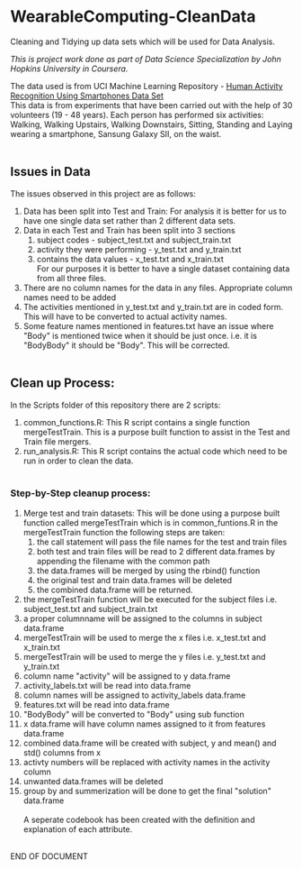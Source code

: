 # WearableComputing-CleanData
Cleaning and Tidying up data sets which will be used for Data Analysis.

<i>This is project work done as part of Data Science Specialization by John Hopkins University in Coursera.</i>

The data used is from UCI Machine Learning Repository - <a href="http://archive.ics.uci.edu/ml/datasets/Human+Activity+Recognition+Using+Smartphones">Human Activity Recognition Using Smartphones Data Set</a><br>
This data is from experiments that have been carried out with the help of 30 volunteers (19 - 48 years). Each person has 
performed six activities: Walking, Walking Upstairs, Walking Downstairs, Sitting, Standing and Laying wearing a smartphone,
Sansung Galaxy SII, on the waist.
<BR><BR>
## Issues in Data
The issues observed in this project are as follows:<br>
1. Data has been split into Test and Train: For analysis it is better for us to have one single data set rather than 2 different data sets.
2. Data in each Test and Train has been split into 3 sections
    1. subject codes - subject_test.txt and subject_train.txt
    2. activity they were performing - y_test.txt and y_train.txt 
    3. contains the data values - x_test.txt and x_train.txt<BR>
  For our purposes it is better to have a single dataset containing data from all three files.
3. There are no column names for the data in any files. Appropriate column names need to be added
4. The activities mentioned in y_test.txt and y_train.txt are in coded form. This will have to be converted to actual activity names.
5. Some feature names mentioned in features.txt have an issue where "Body" is mentioned twice when it should be just once. i.e. it is "BodyBody" it should be "Body". This will be corrected.
<BR><BR>
## Clean up Process:
In the Scripts folder of this repository there are 2 scripts:
1. common_functions.R: This R script contains a single function mergeTestTrain. This is a purpose built function to assist in the Test and Train file mergers.
2. run_analysis.R: This R script contains the actual code which need to be run in order to clean the data.
<BR><BR>
### Step-by-Step cleanup process:
01. Merge test and  train datasets: This will be done using a purpose built function called mergeTestTrain which is in common_funtions.R in the mergeTestTrain function the following steps are taken:
    1. the call statement will pass the file names for the test and train files
    2. both test and train files will be read to 2 different data.frames by appending the filename with the common path
    3. the data.frames will be merged by using the rbind() function
    4. the original test and train data.frames will be deleted
    5. the combined data.frame will be returned.
02. the mergeTestTrain function will be executed for the subject files i.e. subject_test.txt and subject_train.txt
03. a proper columnname will be assigned to the columns in subject data.frame
04. mergeTestTrain will be used to merge the x files i.e. x_test.txt and x_train.txt
05. mergeTestTrain will be used to merge the y files i.e. y_test.txt and y_train.txt
06. column name "activity" will be assigned to y data.frame
07. activity_labels.txt will be read into data.frame
08. column names will be assigned to activity_labels data.frame
09. features.txt will be read into data.frame
10. "BodyBody" will be converted to "Body" using sub function
11. x data.frame will have column names assigned to it from features data.frame
12. combined data.frame will be created with subject, y and mean() and std() columns from x
13. activty numbers will be replaced with activity names in the activity column
14. unwanted data.frames will be deleted
15. group by and summerization will be done to get the final "solution" data.frame
   <BR><BR>
A seperate codebook has been created with the definition and explanation of each attribute.
<BR><BR>
    
END OF DOCUMENT
    
    
    
